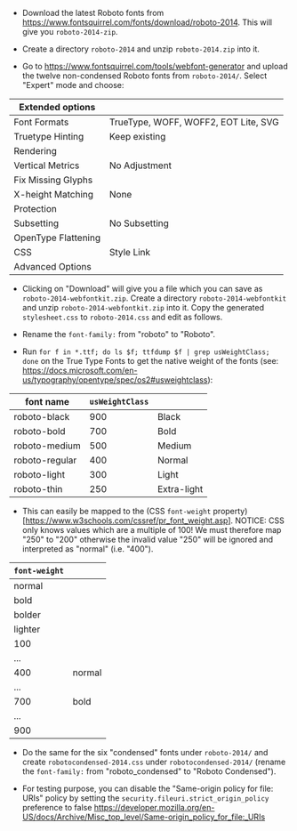 - Download the latest Roboto fonts from https://www.fontsquirrel.com/fonts/download/roboto-2014. This will give you `roboto-2014-zip`.

- Create a directory `roboto-2014` and unzip `roboto-2014.zip` into it.

- Go to https://www.fontsquirrel.com/tools/webfont-generator and upload the twelve non-condensed Roboto fonts from `roboto-2014/`. Select "Expert" mode and choose:

Extended options | &nbsp;
----------------|------------------------------------
Font Formats | TrueType, WOFF, WOFF2, EOT Lite, SVG
Truetype Hinting | Keep existing
Rendering | &nbsp;
Vertical Metrics | No Adjustment
Fix Missing Glyphs | &nbsp;
X-height Matching | None
Protection |
Subsetting | No Subsetting
OpenType Flattening |
CSS | Style Link
Advanced Options |

- Clicking on "Download" will give you a file which you can save as `roboto-2014-webfontkit.zip`. Create a directory `roboto-2014-webfontkit` and unzip `roboto-2014-webfontkit.zip` into it. Copy the generated `stylesheet.css` to `roboto-2014.css` and edit as follows.

- Rename the `font-family:` from "roboto" to "Roboto".

- Run `for f in *.ttf; do ls $f; ttfdump $f | grep usWeightClass; done` on the True Type Fonts to get the native weight of the fonts (see: https://docs.microsoft.com/en-us/typography/opentype/spec/os2#usweightclass):

font name | `usWeightClass` | &nbsp;
----------|------|------
roboto-black | 900 | Black
roboto-bold | 700 | Bold
roboto-medium | 500 | Medium
roboto-regular | 400 | Normal
roboto-light | 300 | Light
roboto-thin | 250 | Extra-light

- This can easily be mapped to the (CSS `font-weight` property)[https://www.w3schools.com/cssref/pr_font_weight.asp]. NOTICE: CSS only knows values which are a multiple of 100! We must therefore map "250" to "200" otherwise the invalid value "250" will be ignored and interpreted as "normal" (i.e. "400").

`font-weight` | &nbsp;
--------------|-------
normal |
bold |
bolder |
lighter |
100 |
... |
400 | normal
... |
700 | bold
... |
900 |

- Do the same for the six "condensed" fonts under `roboto-2014/` and create `robotocondensed-2014.css` under `robotocondensed-2014/` (rename the `font-family:` from "roboto_condensed" to "Roboto Condensed").

- For testing purpose, you can disable the "Same-origin policy for file: URIs" policy by setting the `security.fileuri.strict_origin_policy` preference to false https://developer.mozilla.org/en-US/docs/Archive/Misc_top_level/Same-origin_policy_for_file:_URIs

